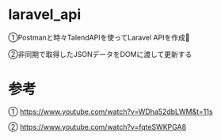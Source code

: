 # laravel_api

①Postmanと時々TalendAPIを使ってLaravel APIを作成🦚

②非同期で取得したJSONデータをDOMに渡して更新する

# 参考
① https://www.youtube.com/watch?v=WDha52dbLWM&t=11s

② https://www.youtube.com/watch?v=fqteSWKPGA8
